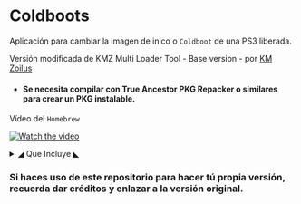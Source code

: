 # Coldboots

Aplicación para cambiar la imagen de inico o `Coldboot` de una PS3 liberada.

Versión modificada de KMZ Multi Loader Tool - Base version - por [KM Zoilus](https://www.youtube.com/channel/UCNf_LBigkkfd2P6Kal7ep-w)
* #### Se necesita compilar con True Ancestor PKG Repacker o similares para crear un PKG instalable.

Vídeo del `Homebrew`

[![Watch the video](https://i.ytimg.com/vi/y1Huol8g21A/hqdefault.jpg)](https://www.youtube.com/watch?v=y1Huol8g21A)

<details>
  <summary>◢ Que Incluye ◣ </summary>
  
  ## ★Versión 1.1
  * Removido el coldboot de "My Little Pony" era una broma, esperamos no haber herido los sentimientos de nadie :)
  * Renombreado el coldboot de "Minecraft Logo"
  * Añadido el coldboot "OG Modding Logo v3"
  
  ## ★Versión 1.0
  * Ferrox Logo
  * Minecraft Logo
  * OG Modding Logo v1
  * OG Modding Logo v2
  * PS3XPLOIT Logo
  * Rebug
  * Rebug Blue
  * Undertale Logo

</details>

### Si haces uso de este repositorio para hacer tú propia versión, recuerda dar créditos y enlazar a la versión original.
